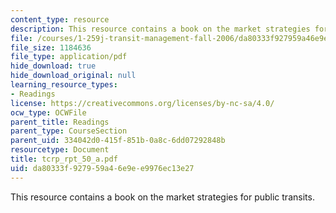 ```yaml
---
content_type: resource
description: This resource contains a book on the market strategies for public transits.
file: /courses/1-259j-transit-management-fall-2006/da80333f927959a46e9ee9976ec13e27_tcrp_rpt_50_a.pdf
file_size: 1184636
file_type: application/pdf
hide_download: true
hide_download_original: null
learning_resource_types:
- Readings
license: https://creativecommons.org/licenses/by-nc-sa/4.0/
ocw_type: OCWFile
parent_title: Readings
parent_type: CourseSection
parent_uid: 334042d0-415f-851b-0a8c-6dd07292848b
resourcetype: Document
title: tcrp_rpt_50_a.pdf
uid: da80333f-9279-59a4-6e9e-e9976ec13e27
---
```

This resource contains a book on the market strategies for public transits.